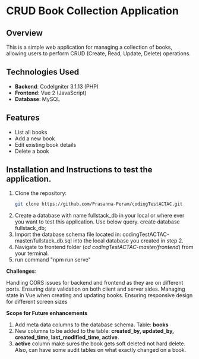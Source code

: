 # CRUD Book Collection Application

## Overview
This is a simple web application for managing a collection of books, allowing users to perform CRUD (Create, Read, Update, Delete) operations.

## Technologies Used
- **Backend**: CodeIgniter 3.1.13 (PHP)
- **Frontend**: Vue 2 (JavaScript)
- **Database**: MySQL

## Features
- List all books
- Add a new book
- Edit existing book details
- Delete a book


## Installation and Instructions to test the application.
1. Clone the repository:
   ```bash
   git clone https://github.com/Prasanna-Peram/codingTestACTAC.git
2. Create a database with name fullstack_db in your local or where ever you want to test this application. Use below query.
   create database fullstack_db;
3. Import the database schema file located in: codingTestACTAC-master/fullstack_db.sql into the local database you created in step 2.
4. Navigate to frontend folder (_cd codingTestACTAC-master/frontend_) from your terminal.
5. run command "npm run serve"
   

**Challenges**:

Handling CORS issues for backend and frontend as they are on different ports.
Ensuring data validation on both client and server sides.
Managing state in Vue when creating and updating books.
Ensuring responsive design for different screen sizes

**Scope for Future enhancements**
1. Add meta data columns to the database schema. Table: **books**
2. New columns to be added to the table: **created_by, updated_by, created_time, last_modified_time, active**.
3. **active** column make sures the book gets soft deleted not hard delete. Also, can have some audit tables on what exactly changed on a book.
   
